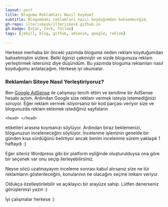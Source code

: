 ```yaml
---
layout: post
title: Bloguma Reklamları Nasıl Koydum?
subtitle: Blogumdaki reklamları nasıl koyduğumdan bahsedeceğim.
gh-repo: ilteriskesk/ilteriskesk.github.io
gh-badge: [star, fork, follow]
tags: [jekyll, blog, github, adsense, google, reklam]

---
```


Herkese merhaba bir önceki yazımda bloguma neden reklam koyduğumdan bahsetmiştim sizlere. Belki ilginizi çekmiştir ve sizde blogunuza reklam yerleştirmek istersiniz diye düşündüm. Bu yazımda bloguma reklamları nasıl koyduğumu anlatacağım. Herkese iyi okumalar.

### Reklamları Siteye Nasıl Yerleştiriyoruz?

Ben [Google AdSense](https://www.google.com/intl/tr_tr/adsense/start/#/?modal_active=none) ile çalışmayı tercih ettim ve kendime bir AdSense hesabı açtım. Ardından Google size reklam vermek isteyip istemediğinizi soruyor. Eğer reklam vermek istiyorsanız bir kod parçası veriyor size ve blogunuzda reklam eklemek istediğiniz sayfaların 
```
<head> </head>
```
etiketleri arasına koymanızı söylüyor. Ardından biraz beklemenizi, blogunuzun inceleneceğini söylüyor. İncelenme işleminin genelde bir günden kısa sürdüğünü belirtiyor ancak benim incelenme sürem yaklaşık 1 haftaydı :) 

Eğer siteniz Wordpress gibi bir platform eşliğinde oluşturulduysa ona göre bir seçenek var onu seçip ilerleyebilirsiniz.

Neyse sözü uzatmayayım inceleme sonrası kabul alırsanız size ne tür reklamların gösterileceğini, konularının ne olacağını seçme imkanı veriyor.

Oldukça özelleştirilebilir ve açıklayıcı bir arayüze sahip. Lütfen denerseniz görüşlerinizi yazın :)

İyi çalışmalar herkese :)